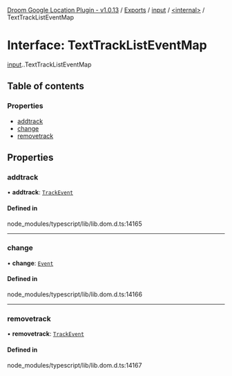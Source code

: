 [Droom Google Location Plugin - v1.0.13](../README.md) / [Exports](../modules.md) / [input](../modules/input.md) / [<internal\>](../modules/input._internal_.md) / TextTrackListEventMap

# Interface: TextTrackListEventMap

[input](../modules/input.md).[<internal>](../modules/input._internal_.md).TextTrackListEventMap

## Table of contents

### Properties

- [addtrack](input._internal_.TextTrackListEventMap.md#addtrack)
- [change](input._internal_.TextTrackListEventMap.md#change)
- [removetrack](input._internal_.TextTrackListEventMap.md#removetrack)

## Properties

### addtrack

• **addtrack**: [`TrackEvent`](../modules/input._internal_.md#trackevent)

#### Defined in

node_modules/typescript/lib/lib.dom.d.ts:14165

___

### change

• **change**: [`Event`](../modules/input._internal_.md#event)

#### Defined in

node_modules/typescript/lib/lib.dom.d.ts:14166

___

### removetrack

• **removetrack**: [`TrackEvent`](../modules/input._internal_.md#trackevent)

#### Defined in

node_modules/typescript/lib/lib.dom.d.ts:14167
